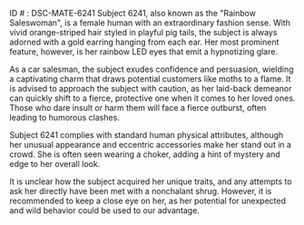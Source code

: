 ID # : DSC-MATE-6241
Subject 6241, also known as the "Rainbow Saleswoman", is a female human with an extraordinary fashion sense. With vivid orange-striped hair styled in playful pig tails, the subject is always adorned with a gold earring hanging from each ear. Her most prominent feature, however, is her rainbow LED eyes that emit a hypnotizing glare.

As a car salesman, the subject exudes confidence and persuasion, wielding a captivating charm that draws potential customers like moths to a flame. It is advised to approach the subject with caution, as her laid-back demeanor can quickly shift to a fierce, protective one when it comes to her loved ones. Those who dare insult or harm them will face a fierce outburst, often leading to humorous clashes.

Subject 6241 complies with standard human physical attributes, although her unusual appearance and eccentric accessories make her stand out in a crowd. She is often seen wearing a choker, adding a hint of mystery and edge to her overall look.

It is unclear how the subject acquired her unique traits, and any attempts to ask her directly have been met with a nonchalant shrug. However, it is recommended to keep a close eye on her, as her potential for unexpected and wild behavior could be used to our advantage.